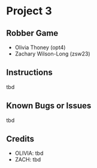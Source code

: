 #	Project	3
##	Robber Game
*	Olivia Thoney (opt4)
*	Zachary Wilson-Long (zsw23)  
##	Instructions
tbd
##	Known	Bugs	or	Issues
tbd 
##	Credits
*	OLIVIA: tbd
*	ZACH: tbd
